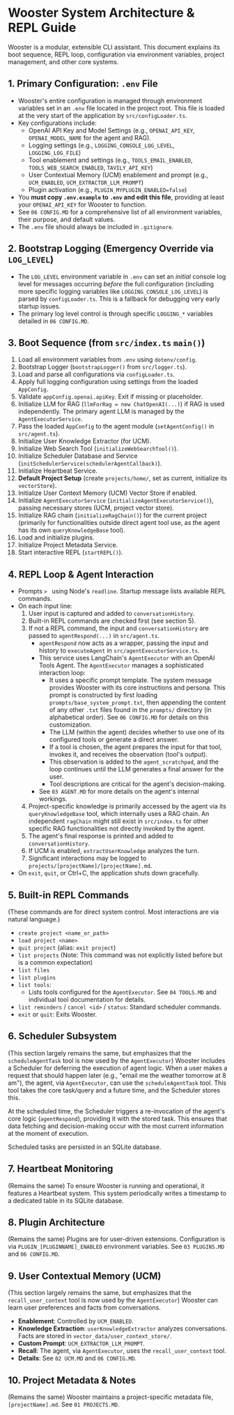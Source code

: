 # Wooster System Architecture & REPL Guide

Wooster is a modular, extensible CLI assistant. This document explains its boot sequence, REPL loop, configuration via environment variables, project management, and other core systems.

## 1. Primary Configuration: `.env` File
- Wooster's entire configuration is managed through environment variables set in an `.env` file located in the project root. This file is loaded at the very start of the application by `src/configLoader.ts`.
- Key configurations include:
  - OpenAI API Key and Model Settings (e.g., `OPENAI_API_KEY`, `OPENAI_MODEL_NAME` for the agent and RAG).
  - Logging settings (e.g., `LOGGING_CONSOLE_LOG_LEVEL`, `LOGGING_LOG_FILE`)
  - Tool enablement and settings (e.g., `TOOLS_EMAIL_ENABLED`, `TOOLS_WEB_SEARCH_ENABLED`, `TAVILY_API_KEY`)
  - User Contextual Memory (UCM) enablement and prompt (e.g., `UCM_ENABLED`, `UCM_EXTRACTOR_LLM_PROMPT`)
  - Plugin activation (e.g., `PLUGIN_MYPLUGIN_ENABLED=false`)
- You **must copy `.env.example` to `.env` and edit this file**, providing at least your `OPENAI_API_KEY` for Wooster to function.
- See `06 CONFIG.MD` for a comprehensive list of all environment variables, their purpose, and default values.
- The `.env` file should always be included in `.gitignore`.

## 2. Bootstrap Logging (Emergency Override via `LOG_LEVEL`)
- The `LOG_LEVEL` environment variable in `.env` can set an *initial* console log level for messages occurring *before* the full configuration (including more specific logging variables like `LOGGING_CONSOLE_LOG_LEVEL`) is parsed by `configLoader.ts`. This is a fallback for debugging very early startup issues.
- The primary log level control is through specific `LOGGING_*` variables detailed in `06 CONFIG.MD`.

## 3. Boot Sequence (from `src/index.ts` `main()`)
1.  Load all environment variables from `.env` using `dotenv/config`.
2.  Bootstrap Logger (`bootstrapLogger()` from `src/logger.ts`).
3.  Load and parse all configurations via `configLoader.ts`.
4.  Apply full logging configuration using settings from the loaded `AppConfig`.
5.  Validate `appConfig.openai.apiKey`. Exit if missing or placeholder.
6.  Initialize LLM for RAG (`llmForRag = new ChatOpenAI(...)`) if RAG is used independently. The primary agent LLM is managed by the `AgentExecutorService`.
7.  Pass the loaded `AppConfig` to the agent module (`setAgentConfig()` in `src/agent.ts`).
8.  Initialize User Knowledge Extractor (for UCM).
9.  Initialize Web Search Tool (`initializeWebSearchTool()`).
10. Initialize Scheduler Database and Service (`initSchedulerService(schedulerAgentCallback)`).
11. Initialize Heartbeat Service.
12. **Default Project Setup** (create `projects/home/`, set as current, initialize its `vectorStore`).
13. Initialize User Context Memory (UCM) Vector Store if enabled.
14. Initialize `AgentExecutorService` (`initializeAgentExecutorService()`), passing necessary stores (UCM, project vector store).
15. Initialize RAG chain (`initializeRagChain()`) for the current project (primarily for functionalities outside direct agent tool use, as the agent has its own `queryKnowledgeBase` tool).
16. Load and initialize plugins.
17. Initialize Project Metadata Service.
18. Start interactive REPL (`startREPL()`).

## 4. REPL Loop & Agent Interaction
- Prompts `> ` using Node's `readline`. Startup message lists available REPL commands.
- On each input line:
  1. User input is captured and added to `conversationHistory`.
  2. Built-in REPL commands are checked first (see section 5).
  3. If not a REPL command, the input and `conversationHistory` are passed to `agentRespond(...)` in `src/agent.ts`.
     - `agentRespond` now acts as a wrapper, passing the input and history to `executeAgent` in `src/agentExecutorService.ts`.
     - This service uses LangChain's `AgentExecutor` with an OpenAI Tools Agent. The `AgentExecutor` manages a sophisticated interaction loop:
        - It uses a specific prompt template. The system message provides Wooster with its core instructions and persona. This prompt is constructed by first loading `prompts/base_system_prompt.txt`, then appending the content of any other `.txt` files found in the `prompts/` directory (in alphabetical order). See `06 CONFIG.MD` for details on this customization.
        - The LLM (within the agent) decides whether to use one of its configured tools or generate a direct answer.
        - If a tool is chosen, the agent prepares the input for that tool, invokes it, and receives the observation (tool's output).
        - This observation is added to the `agent_scratchpad`, and the loop continues until the LLM generates a final answer for the user.
        - Tool descriptions are critical for the agent's decision-making.
     - See `03 AGENT.MD` for more details on the agent's internal workings.
  4. Project-specific knowledge is primarily accessed by the agent via its `queryKnowledgeBase` tool, which internally uses a RAG chain. An independent `ragChain` might still exist in `src/index.ts` for other specific RAG functionalities not directly invoked by the agent.
  5. The agent's final response is printed and added to `conversationHistory`.
  6. If UCM is enabled, `extractUserKnowledge` analyzes the turn.
  7. Significant interactions may be logged to `projects/[projectName]/[projectName].md`.
- On `exit`, `quit`, or Ctrl+C, the application shuts down gracefully.

## 5. Built-in REPL Commands
(These commands are for direct system control. Most interactions are via natural language.)

- `create project <name_or_path>`
- `load project <name>`
- `quit project` (alias: `exit project`)
- `list projects` (Note: This command was not explicitly listed before but is a common expectation)
- `list files`
- `list plugins`
- `list tools`:
    - Lists tools configured for the `AgentExecutor`. See `04 TOOLS.MD` and individual tool documentation for details.
- `list reminders` / `cancel <id>` / `status`: Standard scheduler commands.
- `exit` or `quit`: Exits Wooster.

## 6. Scheduler Subsystem
(This section largely remains the same, but emphasizes that the `scheduleAgentTask` tool is now used by the `AgentExecutor`)
Wooster includes a Scheduler for deferring the execution of agent logic. When a user makes a request that should happen later (e.g., "email me the weather tomorrow at 8 am"), the agent, via `AgentExecutor`, can use the `scheduleAgentTask` tool. This tool takes the core task/query and a future time, and the Scheduler stores this.

At the scheduled time, the Scheduler triggers a re-invocation of the agent's core logic (`agentRespond`), providing it with the stored task. This ensures that data fetching and decision-making occur with the most current information at the moment of execution.

Scheduled tasks are persisted in an SQLite database.

## 7. Heartbeat Monitoring
(Remains the same)
To ensure Wooster is running and operational, it features a Heartbeat system. This system periodically writes a timestamp to a dedicated table in its SQLite database.

## 8. Plugin Architecture
(Remains the same)
Plugins are for user-driven extensions. Configuration is via `PLUGIN_[PLUGINNAME]_ENABLED` environment variables. See `03 PLUGINS.MD` and `06 CONFIG.MD`.

## 9. User Contextual Memory (UCM)
(This section largely remains the same, but emphasizes that the `recall_user_context` tool is now used by the `AgentExecutor`)
Wooster can learn user preferences and facts from conversations.
- **Enablement**: Controlled by `UCM_ENABLED`.
- **Knowledge Extraction**: `userKnowledgeExtractor` analyzes conversations. Facts are stored in `vector_data/user_context_store/`.
- **Custom Prompt**: `UCM_EXTRACTOR_LLM_PROMPT`.
- **Recall**: The agent, via `AgentExecutor`, uses the `recall_user_context` tool.
- **Details**: See `02 UCM.MD` and `06 CONFIG.MD`.

## 10. Project Metadata & Notes
(Remains the same)
Wooster maintains a project-specific metadata file, `[projectName].md`. See `01 PROJECTS.MD`.